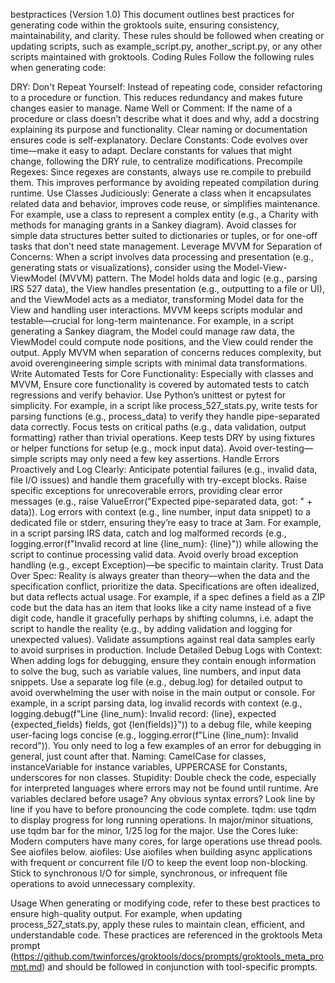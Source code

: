 bestpractices (Version 1.0)
This document outlines best practices for generating code within the groktools suite, ensuring consistency, maintainability, and clarity. These rules should be followed when creating or updating scripts, such as example_script.py, another_script.py, or any other scripts maintained with groktools.
Coding Rules
Follow the following rules when generating code:

DRY: Don't Repeat Yourself: Instead of repeating code, consider refactoring to a procedure or function. This reduces redundancy and makes future changes easier to manage.
Name Well or Comment: If the name of a procedure or class doesn’t describe what it does and why, add a docstring explaining its purpose and functionality. Clear naming or documentation ensures code is self-explanatory.
Declare Constants: Code evolves over time—make it easy to adapt. Declare constants for values that might change, following the DRY rule, to centralize modifications.
Precompile Regexes: Since regexes are constants, always use re.compile to prebuild them. This improves performance by avoiding repeated compilation during runtime.
Use Classes Judiciously: Generate a class when it encapsulates related data and behavior, improves code reuse, or simplifies maintenance. For example, use a class to represent a complex entity (e.g., a Charity with methods for managing grants in a Sankey diagram). Avoid classes for simple data structures better suited to dictionaries or tuples, or for one-off tasks that don’t need state management.
Leverage MVVM for Separation of Concerns: When a script involves data processing and presentation (e.g., generating stats or visualizations), consider using the Model-View-ViewModel (MVVM) pattern. The Model holds data and logic (e.g., parsing IRS 527 data), the View handles presentation (e.g., outputting to a file or UI), and the ViewModel acts as a mediator, transforming Model data for the View and handling user interactions. MVVM keeps scripts modular and testable—crucial for long-term maintenance. For example, in a script generating a Sankey diagram, the Model could manage raw data, the ViewModel could compute node positions, and the View could render the output. Apply MVVM when separation of concerns reduces complexity, but avoid overengineering simple scripts with minimal data transformations.
Write Automated Tests for Core Functionality: Especially with classes and MVVM, Ensure core functionality is covered by automated tests to catch regressions and verify behavior. Use Python’s unittest or pytest for simplicity. For example, in a script like process_527_stats.py, write tests for parsing functions (e.g., process_data) to verify they handle pipe-separated data correctly. Focus tests on critical paths (e.g., data validation, output formatting) rather than trivial operations. Keep tests DRY by using fixtures or helper functions for setup (e.g., mock input data). Avoid over-testing—simple scripts may only need a few key assertions.
Handle Errors Proactively and Log Clearly: Anticipate potential failures (e.g., invalid data, file I/O issues) and handle them gracefully with try-except blocks. Raise specific exceptions for unrecoverable errors, providing clear error messages (e.g., raise ValueError("Expected pipe-separated data, got: " + data)). Log errors with context (e.g., line number, input data snippet) to a dedicated file or stderr, ensuring they’re easy to trace at 3am. For example, in a script parsing IRS data, catch and log malformed records (e.g., logging.error(f"Invalid record at line {line_num}: {line}")) while allowing the script to continue processing valid data. Avoid overly broad exception handling (e.g., except Exception)—be specific to maintain clarity.
Trust Data Over Spec: Reality is always greater than theory—when the data and the specification conflict, prioritize the data. Specifications are often idealized, but data reflects actual usage. For example, if a spec defines a field as a ZIP code but the data has an item that looks like a city name instead of a five digit code, handle it gracefully perhaps by shifting columns, i.e. adapt the script to handle the reality (e.g., by adding validation and logging for unexpected values). Validate assumptions against real data samples early to avoid surprises in production.
Include Detailed Debug Logs with Context: When adding logs for debugging, ensure they contain enough information to solve the bug, such as variable values, line numbers, and input data snippets. Use a separate log file (e.g., debug.log) for detailed output to avoid overwhelming the user with noise in the main output or console. For example, in a script parsing data, log invalid records with context (e.g., logging.debug(f"Line {line_num}: Invalid record: {line}, expected {expected_fields} fields, got {len(fields)}")) to a debug file, while keeping user-facing logs concise (e.g., logging.error(f"Line {line_num}: Invalid record")). You only need to log a few examples of an error for debugging in general, just count after that. 
Naming: CamelCase for classes, instanceVariable for instance variables, UPPERCASE for Constants, underscores for non classes.
Stupidity: Double check the code, especially for interpreted languages where errors may not be found until runtime. Are variables declared before usage? Any obvious syntax errors? Look line by line if you have to before pronouncing the code complete.
tqdm: use tqdm to display progress for long running operations. In major/minor situations, use tqdm bar for the minor, 1/25 log for the major. 
Use the Cores luke: Modern computers have many cores, for large operations use thread pools. See aiofiles below.
aiofiles: Use aiofiles when building async applications with frequent or concurrent file I/O to keep the event loop non-blocking. Stick to synchronous I/O for simple, synchronous, or infrequent file operations to avoid unnecessary complexity.



Usage
When generating or modifying code, refer to these best practices to ensure high-quality output. For example, when updating process_527_stats.py, apply these rules to maintain clean, efficient, and understandable code.
These practices are referenced in the groktools Meta prompt (https://github.com/twinforces/groktools/docs/prompts/groktools_meta_prompt.md) and should be followed in conjunction with tool-specific prompts.
